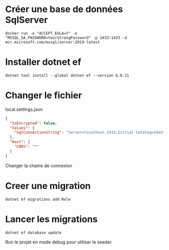 # Créer une base de données SqlServer
```docker run -e "ACCEPT_EULA=Y" -e "MSSQL_SA_PASSWORD=YourStrongPassword" -p 1433:1433 -d mcr.microsoft.com/mssql/server:2019-latest```

# Installer dotnet ef

```shell
dotnet tool install --global dotnet-ef --version 6.0.11
```

# Changer le fichier 

local.settings.json
```json 
{
  "IsEncrypted": false,
  "Values": {
    "SqlConnectionString": "Server=localhost,1433;Initial Catalog=IdentityServer;Persist Security Info=False;User ID=sa;Password=Tkm@akpRYh4m?qo4;MultipleActiveResultSets=False;Encrypt=True;TrustServerCertificate=True;Connection Timeout=30;"
  },
  "Host": {
    "CORS": "*"
  }
}
```
Changer la chaine de connexion

# Creer une migration
```shell
dotnet ef migrations add Role
```

# Lancer les migrations
```shell
dotnet ef database update
```


Run le projet en mode debug pour utiliser le seeder
